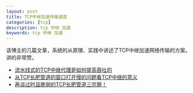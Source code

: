 ```yaml
---
layout: post
title: TCP中继加速传输速度
categories: [tcp]
description: tcp 中继 加速
keywords: tcp 中继 加速
---
```


该博主的几篇文章，系统的从原理、实践中讲述了TCP中继加速网络传输的方案。讲的非常赞。

* [流水线式的TCP中继代理是如何提高吞吐的](https://blog.csdn.net/dog250/article/details/83997773)
* [从TCP长肥管道的窗口打开慢的问题看TCP中继的意义](https://blog.csdn.net/dog250/article/details/81295639)
* [再谈过时且脆弱的TCP长肥管道三宗罪！](https://blog.csdn.net/dog250/article/details/81393009)